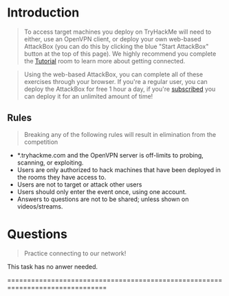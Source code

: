 # Introduction

> To access target machines you deploy on TryHackMe will need to either, use an OpenVPN client, or deploy your own web-based AttackBox (you can do this by clicking the blue "Start AttackBox" button at the top of this page). We highly recommend you complete the [Tutorial](https://tryhackme.com/room/tutorial) room to learn more about getting connected.

> Using the web-based AttackBox, you can complete all of these exercises through your browser. If you're a regular user, you can deploy the AttackBox for free 1 hour a day, if you're [subscribed](https://tryhackme.com/profile#subscribe) you can deploy it for an unlimited amount of time! 

## Rules

> Breaking any of the following rules will result in elimination from the competition

- *.tryhackme.com and the OpenVPN server is off-limits to probing, scanning, or exploiting.  
- Users are only authorized to hack machines that have been deployed in the rooms they have access to.  
- Users are not to target or attack other users  
- Users should only enter the event once, using one account.  
- Answers to questions are not to be shared; unless shown on videos/streams.

# Questions

> Practice connecting to our network!


This task has no anwer needed.

===============================================================================